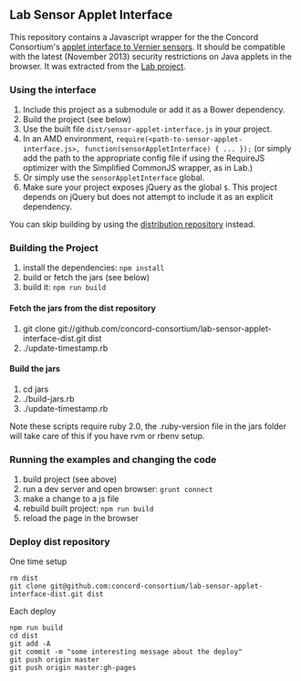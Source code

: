 ## Lab Sensor Applet Interface

This repository contains a Javascript wrapper for the the Concord Consortium's
[applet interface to Vernier sensors](https://github.com/concord-consortium/sensor-applets).
It should be compatible with the latest (November 2013) security restrictions on Java applets in the browser.
It was extracted from the [Lab project](http://github.com/concord-consortium/lab).

### Using the interface

1. Include this project as a submodule or add it as a Bower dependency.
2. Build the project (see below)
3. Use the built file `dist/sensor-applet-interface.js` in your project.
4. In an AMD environment,
 `require(<path-to-sensor-applet-interface.js>, function(sensorAppletInterface) { ... });` (or simply add the path to the appropriate config file if using the RequireJS optimizer with the Simplified CommonJS wrapper, as in Lab.)
5. Or simply use the `sensorAppletInterface` global.
6. Make sure your project exposes jQuery as the global `$`. This project depends on jQuery but does not attempt to include it as an explicit dependency.

You can skip building by using the [distribution
repository](http://github.com/concord-consortium/lab-sensor-applet-interface-dist) instead.

### Building the Project

1. install the dependencies: `npm install`
2. build or fetch the jars (see below)
3. build it: `npm run build`

#### Fetch the jars from the dist repository

1. git clone git://github.com/concord-consortium/lab-sensor-applet-interface-dist.git dist
2. ./update-timestamp.rb

#### Build the jars

1. cd jars
2. ./build-jars.rb
3. ./update-timestamp.rb

Note these scripts require ruby 2.0, the .ruby-version file in the jars folder will take care of this if you have
rvm or rbenv setup.

### Running the examples and changing the code

1. build project (see above)
2. run a dev server and open browser: `grunt connect`
3. make a change to a js file
4. rebuild built project: `npm run build`
5. reload the page in the browser

### Deploy dist repository

One time setup

    rm dist
    git clone git@github.com:concord-consortium/lab-sensor-applet-interface-dist.git dist

Each deploy

    npm run build
    cd dist
    git add -A
    git commit -m "some interesting message about the deploy"
    git push origin master
    git push origin master:gh-pages